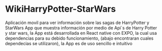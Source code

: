 # WikiHarryPotter-StarWars
Aplicación movil para ver información sobre las sagas de HarryPotter y StarWars
App que muestra información por medio de Api´s de Harry Potter y star wars, la App está desarrollada en React native con EXPO, la cual usa dependencias para su debido funcionamiento,
(abajo encontraran cuales dependecias se utilizaron),
la App es de uso sencillo e intuitivo 
